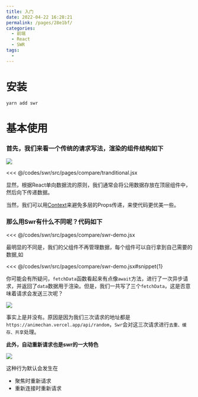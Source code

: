 ```yaml
---
title: 入门
date: 2022-04-22 16:28:21
permalink: /pages/28e1bf/
categories:
  - 前端
  - React
  - SWR
tags:
  - 
---
```


# 安装
```
yarn add swr
```

#  基本使用

### 首先，我们来看一个传统的请求写法，渲染的组件结构如下

![](https://s2.loli.net/2022/04/23/3SZnw1kzGKIjU9o.png)

<<< @/codes/swr/src/pages/compare/tranditional.jsx  

显然，根据React单向数据流的原则，我们通常会将公用数据存放在顶层组件中，然后向下传递数据。

当然，我们可以用[Context](https://reactjs.org/docs/context.html)来避免多层的Props传递，来使代码更优美一些。


### 那么用Swr有什么不同呢？代码如下

<<< @/codes/swr/src/pages/compare/swr-demo.jsx

最明显的不同是，我们的父组件不再管理数据，每个组件可以自行拿到自己需要的数据,如

<<< @/codes/swr/src/pages/compare/swr-demo.jsx#snippet{1}

你可能会有所疑问，`fetchData`函数看起来有点像`await`方法，进行了一次异步请求，并返回了`data`数据用于渲染。但是，我们一共写了三个`fetchData`，这是否意味着请求会发送三次呢？

![](https://s2.loli.net/2022/04/23/VnFB8WT9skYdxp2.png)

事实上是并没有。原因是因为我们三次请求的地址都是`https://animechan.vercel.app/api/random`，`Swr`会对这三次请求进行`去重、缓存、共享`处理。

**此外，自动重新请求也是swr的一大特色**

![](https://s2.loli.net/2022/04/23/P8ksOa9wXJ2Mrtq.gif)

这种行为默认会发生在
- 聚焦时重新请求
- 重新连接时重新请求

